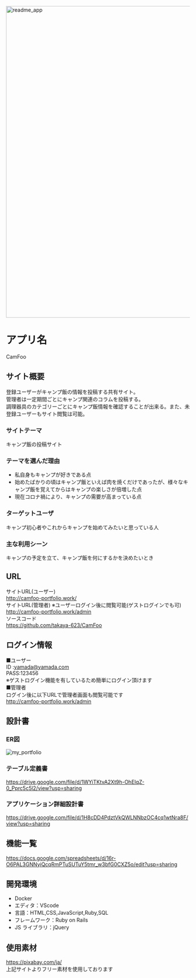 <img width="851" alt="readme_app" src="https://user-images.githubusercontent.com/73150456/107762717-cabbc480-6d70-11eb-8992-d84fa8cbffb9.png">  

# アプリ名
CamFoo

## サイト概要
登録ユーザーがキャンプ飯の情報を投稿する共有サイト。  
管理者は一定期間ごとにキャンプ関連のコラムを投稿する。  
調理器具のカテゴリーごとにキャンプ飯情報を確認することが出来る。また、未登録ユーザーもサイト閲覧は可能。

### サイトテーマ
キャンプ飯の投稿サイト

### テーマを選んだ理由
- 私自身もキャンプが好きである点
- 始めたばかりの頃はキャンプ飯といえば肉を焼くだけであったが、様々なキャンプ飯を覚えてからはキャンプの楽しさが倍増した点
- 現在コロナ禍により、キャンプの需要が高まっている点

### ターゲットユーザ
キャンプ初心者やこれからキャンプを始めてみたいと思っている人

### 主な利用シーン
キャンプの予定を立て、キャンプ飯を何にするかを決めたいとき

## URL
サイトURL(ユーザー)  
http://camfoo-portfolio.work/  
サイトURL(管理者) ※ユーザーログイン後に閲覧可能(ゲストログインでも可)  
http://camfoo-portfolio.work/admin  
ソースコード  
https://github.com/takaya-623/CamFoo

## ログイン情報  
■ユーザー  
ID  :yamada@yamada.com  
PASS:123456  
※ゲストログイン機能を有しているため簡単にログイン頂けます  
■管理者  
ログイン後に以下URLで管理者画面も閲覧可能です  
http://camfoo-portfolio.work/admin

## 設計書  
### ER図  
![my_portfolio](https://user-images.githubusercontent.com/73150456/107761344-8d563780-6d6e-11eb-9bdf-72dfda30b24c.jpg)  
### テーブル定義書  
https://drive.google.com/file/d/1WYiTKtvA2Xt9h-OhEIqZ-0_Pprc5c5l2/view?usp=sharing  
### アプリケーション詳細設計書  
https://drive.google.com/file/d/1H8cDD4PdztVkQWLNNbzOC4cq1wtNra8F/view?usp=sharing

## 機能一覧  
https://docs.google.com/spreadsheets/d/16r-O6PAL3GNNyiQcqRmPTuSUTuY5tmr_w3bfG0CXZ5o/edit?usp=sharing

## 開発環境
- Docker
- エディタ：VScode
- 言語：HTML,CSS,JavaScript,Ruby,SQL
- フレームワーク：Ruby on Rails
- JS ライブラリ：jQuery

## 使用素材
https://pixabay.com/ja/  
上記サイトよりフリー素材を使用しております